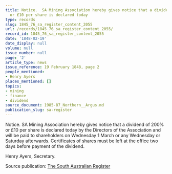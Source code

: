 ```yaml
---
title: Notice.  SA Mining Association hereby gives notice that a dividend of 200%
  or £10 per share is declared today
type: records
slug: 1845_76_sa_register_content_2055
url: /records/1845_76_sa_register_content_2055/
record_id: 1845_76_sa_register_content_2055
date: '1848-02-19'
date_display: null
volume: null
issue_number: null
page: '2'
article_type: news
issue_reference: 19 February 1848, page 2
people_mentioned:
- Henry Ayers
places_mentioned: []
topics:
- mining
- finance
- dividend
source_document: 1985-87_Northern__Argus.md
publication_slug: sa-register
---
```


Notice.  SA Mining Association hereby gives notice that a dividend of 200% or £10 per share is declared today by the Directors of the Association and will be paid to shareholders on Wednesday 1 March or any Wednesday or Saturday afterwards.  Certificates of shares must be left at the office two days before payment of the dividend.

Henry Ayers, Secretary.

Source publication: [The South Australian Register](/publications/sa-register/)

